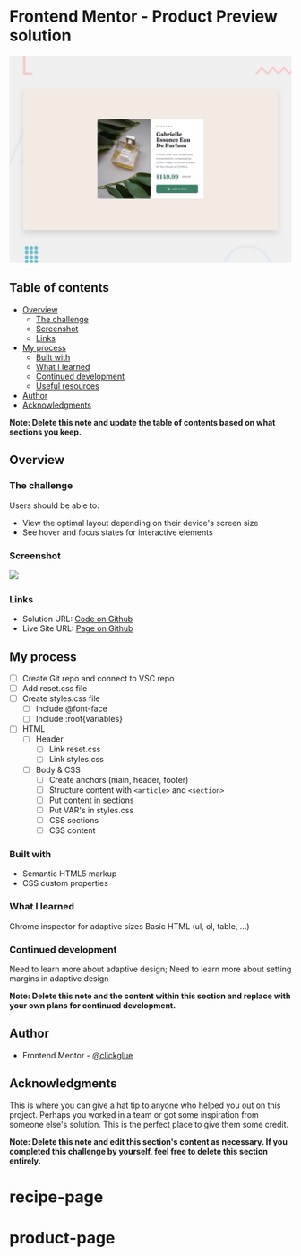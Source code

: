 # Frontend Mentor - Product Preview solution

![Design preview for the Product preview card component coding challenge](./design/desktop-preview.jpg)

## Table of contents

- [Overview](#overview)
  - [The challenge](#the-challenge)
  - [Screenshot](#screenshot)
  - [Links](#links)
- [My process](#my-process)
  - [Built with](#built-with)
  - [What I learned](#what-i-learned)
  - [Continued development](#continued-development)
  - [Useful resources](#useful-resources)
- [Author](#author)
- [Acknowledgments](#acknowledgments)

**Note: Delete this note and update the table of contents based on what sections you keep.**

## Overview

### The challenge

Users should be able to:

- View the optimal layout depending on their device's screen size
- See hover and focus states for interactive elements

### Screenshot

![](./)

### Links

- Solution URL: [Code on Github](https://github.com/clickglue/recipe-page/)
- Live Site URL: [Page on Github](https://clickglue.github.io/recipe-page/)

## My process

- [ ] Create Git repo and connect to VSC repo
- [ ] Add reset.css file
- [ ] Create styles.css file
  - [ ] Include @font-face
  - [ ] Include :root{variables}
- [ ] HTML
  - [ ] Header
    - [ ] Link reset.css
    - [ ] Link styles.css
  - [ ] Body & CSS
    - [ ] Create anchors (main, header, footer)
    - [ ] Structure content with ```<article>``` and ```<section>```
    - [ ] Put content in sections
    - [ ] Put VAR's in styles.css
    - [ ] CSS sections
    - [ ] CSS content

### Built with

- Semantic HTML5 markup
- CSS custom properties

### What I learned

Chrome inspector for adaptive sizes
Basic HTML (ul, ol, table, ...)

### Continued development

Need to learn more about adaptive design;
Need to learn more about setting margins in adaptive design

**Note: Delete this note and the content within this section and replace with your own plans for continued development.**

## Author

- Frontend Mentor - [@clickglue](https://www.frontendmentor.io/profile/clickglue)


## Acknowledgments

This is where you can give a hat tip to anyone who helped you out on this project. Perhaps you worked in a team or got some inspiration from someone else's solution. This is the perfect place to give them some credit.

**Note: Delete this note and edit this section's content as necessary. If you completed this challenge by yourself, feel free to delete this section entirely.**
# recipe-page
# product-page
